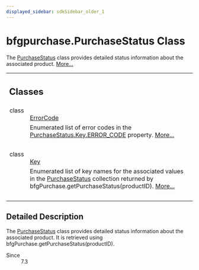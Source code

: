 ```yaml
---
displayed_sidebar: sdkSidebar_older_1
---
```

# bfgpurchase.PurchaseStatus Class 

<div class="contents">The <a class="el" href="classcom_1_1bigfishgames_1_1bfglib_1_1bfgpurchase_1_1_purchase_status.html" title="The PurchaseStatus class provides detailed status information about the associated product.">PurchaseStatus</a> class provides detailed status information about the associated product.    <a href="classcom_1_1bigfishgames_1_1bfglib_1_1bfgpurchase_1_1_purchase_status.html#details">More...</a><table class="memberdecls"><tr class="heading"><td colspan="2"><h2 class="groupheader"><a id="nested-classes" name="nested-classes"></a> Classes</h2></td></tr><tr class="memitem:"><td class="memItemLeft" align="right" valign="top">class &#160;</td><td class="memItemRight" valign="bottom"><a class="el" href="classcom_1_1bigfishgames_1_1bfglib_1_1bfgpurchase_1_1_purchase_status_1_1_error_code.html">ErrorCode</a></td></tr><tr class="memdesc:"><td class="mdescLeft">&#160;</td><td class="mdescRight">Enumerated list of error codes in the <a class="el" href="classcom_1_1bigfishgames_1_1bfglib_1_1bfgpurchase_1_1_purchase_status_1_1_key.html#aef1e600474425d3eb39043184b4da091" title="Error status code - String value.">PurchaseStatus.Key.ERROR_CODE</a> property.  <a href="classcom_1_1bigfishgames_1_1bfglib_1_1bfgpurchase_1_1_purchase_status_1_1_error_code.html#details">More...</a><br /></td></tr><tr class="separator:"><td class="memSeparator" colspan="2">&#160;</td></tr><tr class="memitem:"><td class="memItemLeft" align="right" valign="top">class &#160;</td><td class="memItemRight" valign="bottom"><a class="el" href="classcom_1_1bigfishgames_1_1bfglib_1_1bfgpurchase_1_1_purchase_status_1_1_key.html">Key</a></td></tr><tr class="memdesc:"><td class="mdescLeft">&#160;</td><td class="mdescRight">Enumerated list of key names for the associated values in the <a class="el" href="classcom_1_1bigfishgames_1_1bfglib_1_1bfgpurchase_1_1_purchase_status.html" title="The PurchaseStatus class provides detailed status information about the associated product.">PurchaseStatus</a> collection returned by bfgPurchase.getPurchaseStatus(productID).  <a href="classcom_1_1bigfishgames_1_1bfglib_1_1bfgpurchase_1_1_purchase_status_1_1_key.html#details">More...</a><br /></td></tr><tr class="separator:"><td class="memSeparator" colspan="2">&#160;</td></tr></table><a name="details" id="details"></a><h2 class="groupheader">Detailed Description</h2><div class="textblock">The <a class="el" href="classcom_1_1bigfishgames_1_1bfglib_1_1bfgpurchase_1_1_purchase_status.html" title="The PurchaseStatus class provides detailed status information about the associated product.">PurchaseStatus</a> class provides detailed status information about the associated product. It is retrieved using bfgPurchase.getPurchaseStatus(productID).<dl class="section since"><dt>Since</dt><dd>7.3 </dd></dl></div></div> 
